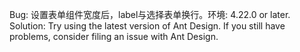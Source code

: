 Bug: 设置表单组件宽度后，label与选择表单换行。环境: 4.22.0 or later. Solution: Try using the latest version of Ant Design. If you still have problems, consider filing an issue with Ant Design.
